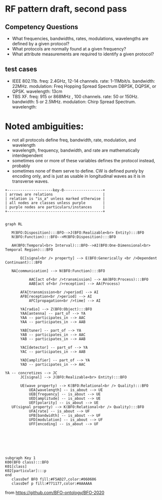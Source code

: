 # RF pattern draft, second pass
## Competency Questions
 - What frequencies, bandwidths, rates, modulations, wavelengths are defined by a given protocol?
 - What protocols are normally found at a given frequency?
 - What attribute measurements are required to identify a given protocol?

## test cases
 - IEEE 802.11b. freq: 2.4GHz, 12-14 channels. rate: 1-11Mbit/s. bandwidth: 22MHz. modulation: Freq Hopping Spread Spectrum DBPSK, DQPSK, or QPSK. wavelength: 13cm
 - TBS XF. freq: 915 or 868MHz , 100 channels. rate: 50 or 150Hz. bandwidth: 5 or 2.5MHz. modulation: Chirp Spread Spectrum. wavelength: 

# Noted ambiguities:
 - not all protocols define freq, bandwidth, rate, modulation, and wavelength
 - wavelength, frequency, bandwidth, and rate are mathematically interdependent
 - sometimes one or more of these variables defines the protocol instead, probably
 - sometimes none of them serve to define. CW is defined purely by encoding only, and is just as usable in longitudinal waves as it is in transverse waves.
```
+---------------------key-0------------------+
| arrows are relations                       |
| relation is "is_a" unless marked otherwise |
| all nodes are classes unless purple        |
| purple nodes are particulars/instances     |
+--------------------------------------------+
```
 ```mermaid

graph RL
	
	M(BFO:Disposition):::BFO-->J(BFO:Realizable<br> Entity):::BFO
	N(BFO:Function):::BFO-->M(BFO:Disposition):::BFO

	AH(BFO:Temporal<br> Interval):::BFO-->AI(BFO:One-Dimensional<br> Temporal Region):::BFO

    	EC[signal<br /> property] --> E(BFO:Generically <br />Dependent Continuant):::BFO
		
	NA[communication] --> N(BFO:Function):::BFO
	        
			AAC[act of<br />transmission] --> AA(BFO:Process):::BFO
			AAB[act of<br />reception] --> AA(Process)

		AFA[transmission<br />period] --> AI
		AFB[reception<br />period] --> AI
    		AFC[propagation<br />time] --> AI

    	YA[radio] --> Z(BFO:Object):::BFO
		YAA[antenna] -- part_of --> YA
		YAA -- participates_in --> AAC
		YAA -- participates_in --> AAB

		YAB[tuner] -- part_of --> YA
		YAB -- participates_in --> AAC
		YAB -- participates_in --> AAB

		YAC[detector] -- part_of --> YA
		YAC -- participates_in --> AAB

		YAD[amplifier] -- part_of --> YA
		YAD -- participates_in --> AAC
		
YA -- concretizes --> JC
		JC[signal] --> J(BFO:Realizable<br> Entity):::BFO
    	
		UE(wave property) --> K(BFO:Relational<br /> Quality):::BFO
			UEA[wavelength] -- is_about --> UE
			UEB[frequency] -- is_about --> UE
			UED[amplitude] -- is_about --> UE
			UEF[polarity] -- is_about --> UE
	UF(signal property) --> K(BFO:Relational<br /> Quality):::BFO
			UFA[rate] -- is_about --> UF
			UFB[bandwidth] -- is_about --> UF
			UFD[modulation] -- is_about --> UF
			UFF[encoding] -- is_about --> UF


	
	



subgraph Key 1
K00(BFO class):::BFO
K01[class]
K02[particular]:::p
end
    classDef BFO fill:#F5AD27,color:#060606
    classDef p fill:#771177,color:#AAAAAA

```
from https://github.com/BFO-ontology/BFO-2020
